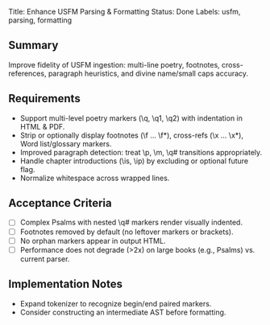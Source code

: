 Title: Enhance USFM Parsing & Formatting
Status: Done
Labels: usfm, parsing, formatting

## Summary
Improve fidelity of USFM ingestion: multi-line poetry, footnotes, cross-references, paragraph heuristics, and divine name/small caps accuracy.

## Requirements
- Support multi-level poetry markers (\q, \q1, \q2) with indentation in HTML & PDF.
- Strip or optionally display footnotes (\f ... \f*), cross-refs (\x ... \x*), Word list/glossary markers.
- Improved paragraph detection: treat \p, \m, \q# transitions appropriately.
- Handle chapter introductions (\is, \ip) by excluding or optional future flag.
- Normalize whitespace across wrapped lines.

## Acceptance Criteria
- [ ] Complex Psalms with nested \q# markers render visually indented.
- [ ] Footnotes removed by default (no leftover markers or brackets).
- [ ] No orphan markers appear in output HTML.
- [ ] Performance does not degrade (>2x) on large books (e.g., Psalms) vs. current parser.

## Implementation Notes
- Expand tokenizer to recognize begin/end paired markers.
- Consider constructing an intermediate AST before formatting.
